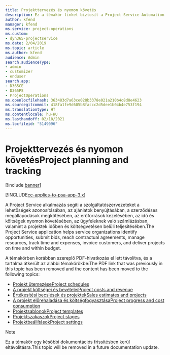 ```yaml
---
title: Projekttervezés és nyomon követés
description: Ez a témakör linket biztosít a Project Service Automation tervezéssel és nyomon követéssel kapcsolatos információihoz.
author: kfend
manager: kfend
ms.service: project-operations
ms.custom:
- dyn365-projectservice
ms.date: 2/04/2019
ms.topic: article
ms.author: kfend
audience: Admin
search.audienceType:
- admin
- customizer
- enduser
search.app:
- D365CE
- D365PS
- ProjectOperations
ms.openlocfilehash: 363483d7a63ce028b3378e021a210b4c8d8e4623
ms.sourcegitcommit: 418fa1fe9d605b8faccc2d5dee1b04b4e753f194
ms.translationtype: HT
ms.contentlocale: hu-HU
ms.lasthandoff: 02/10/2021
ms.locfileid: "5149096"
---
```

# <a name="project-planning-and-tracking"></a><span data-ttu-id="a57c5-103">Projekttervezés és nyomon követés</span><span class="sxs-lookup"><span data-stu-id="a57c5-103">Project planning and tracking</span></span>

[!include [banner](../../includes/psa-now-project-operations.md)]

[!INCLUDE[cc-applies-to-psa-app-3.x](../../includes/cc-applies-to-psa-app-3x.md)]

<span data-ttu-id="a57c5-104">A Project Service alkalmazás segíti a szolgáltatószervezeteket a lehetőségek azonosításában, az ajánlatok benyújtásában, a szerződéses megállapodások megkötésében, az erőforrások kezelésében, az idő és költségek nyomon követésében, az ügyfeleknek való számlázásban, valamint a projektek időben és költségvetésen belüli teljesítésében.</span><span class="sxs-lookup"><span data-stu-id="a57c5-104">The Project Service application helps service organizations identify opportunities, submit bids, reach contractual agreements, manage resources, track time and expenses, invoice customers, and deliver projects on time and within budget.</span></span> 

<span data-ttu-id="a57c5-105">A témakörben korábban szereplő PDF-hivatkozás el lett távolítva, és a tartalma átkerült az alábbi témakörökbe:</span><span class="sxs-lookup"><span data-stu-id="a57c5-105">The PDF link that was previously in this topic has been removed and the content has been moved to the following topics:</span></span>

- [<span data-ttu-id="a57c5-106">Projekt ütemezése</span><span class="sxs-lookup"><span data-stu-id="a57c5-106">Project schedules</span></span>](../project-creating.md)
- [<span data-ttu-id="a57c5-107">A projekt költségei és bevételei</span><span class="sxs-lookup"><span data-stu-id="a57c5-107">Project costs and revenue</span></span>](../project-estimating.md)
- [<span data-ttu-id="a57c5-108">Értékesítési becslések és projektek</span><span class="sxs-lookup"><span data-stu-id="a57c5-108">Sales estimates and projects</span></span>](../project-leveraging.md)
- [<span data-ttu-id="a57c5-109">A projekt előrehaladása és költségfogyasztása</span><span class="sxs-lookup"><span data-stu-id="a57c5-109">Project progress and cost consumption</span></span>](../project-tracking.md)
- [<span data-ttu-id="a57c5-110">Projektsablonok</span><span class="sxs-lookup"><span data-stu-id="a57c5-110">Project templates</span></span>](../project-templates.md)
- [<span data-ttu-id="a57c5-111">Projektszakaszok</span><span class="sxs-lookup"><span data-stu-id="a57c5-111">Project stages</span></span>](../project-stages.md)
- [<span data-ttu-id="a57c5-112">Projektbeállítások</span><span class="sxs-lookup"><span data-stu-id="a57c5-112">Project settings</span></span>](../project-settings.md)

> [!NOTE]
> <span data-ttu-id="a57c5-113">Ez a témakör egy későbbi dokumentációs frissítésben kerül eltávolításra.</span><span class="sxs-lookup"><span data-stu-id="a57c5-113">This topic will be removed in a future documentation update.</span></span> 
